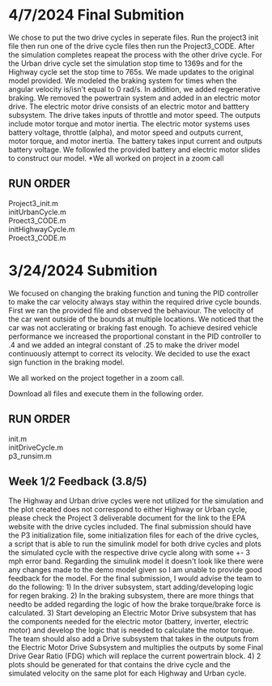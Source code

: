 # 4/7/2024 Final Submition
We chose to put the two drive cycles in seperate files. Run the project3 init file then run one of the drive cycle files then run the Project3_CODE. After the simulation completes reapeat the process with the other drive cycle. For the Urban drive cycle set the simulation stop time to 1369s and for the Highway cycle set the stop time to 765s. We made updates to the original model provided. We modeled the braking system for times when the angular velocity is/isn't equal to 0 rad/s. In addition, we added regenerative braking. We removed the powertrain system and added in an electric motor drive. The electric motor drive consists of an electric motor and batttery subsystem. The drive takes inputs of throttle and motor speed. The outputs include motor torque and motor inertia. The electric motor systems uses battery voltage, throttle (alpha), and motor speed and outputs current, motor torque, and motor inertia. The battery takes input current and outputs battery voltage. We followled the provided battery and electric motor slides to construct our model. 
*We all worked on project in a zoom call
## RUN ORDER
Project3_init.m\
initUrbanCycle.m\
Proect3_CODE.m\
initHighwayCycle.m\
Proect3_CODE.m

# 3/24/2024 Submition 
We focused on changing the braking function and tuning the PID controller to make the car velocity always stay within the required drive cycle bounds. First we ran the provided file and observed the behaviour. The velocity of the car went outside of the bounds at multiple locations. We noticed that the car was not acclerating or braking fast enough. To achieve desired vehicle performance we increased the proportional constant in the PID controller to .4 and we added an integral constant of .25 to make the driver model continuously attempt to correct its velocity. We decided to use the exact sign function in the braking model.

We all worked on the project together in a zoom call.

Download all files and execute them in the following order.
## RUN ORDER
init.m\
initDriveCycle.m\
p3_runsim.m

## Week 1/2 Feedback (3.8/5)
The Highway and Urban drive cycles were not utilized for the simulation and the plot created does not correspond to either Highway or Urban cycle, please check the Project 3 deliverable document for the link to the EPA website with the drive cycles included. The final submission should have the P3 initialization file, some initialization files for each of the drive cycles, a script that is able to run the simulink model for both drive cycles and plots the simulated cycle with the respective drive cycle along with some +- 3 mph error band. Regarding the simulink model it doesn't look like there were any changes made to the demo model given so I am unable to provide good feedback for the model. For the final submission, I would advise the team to do the following: 1) In the driver subsystem, start adding/developing logic for regen braking. 2) In the braking subsystem, there are more things that needto be added regarding the logic of how the brake torque/brake force is calculated. 3) Start developing an Electric Motor Drive subsystem that has the components needed for the electric motor (battery, inverter, electric motor) and develop the logic that is needed to calculate the motor torque. The team should also add a Drive subsystem that takes in the outputs from the Electric Motor Drive Subsystem and multiplies the outputs by some Final Drive Gear Ratio (FDG) which will replace the current powertrain block. 4) 2 plots should be generated for that contains the drive cycle and the simulated velocity on the same plot for each Highway and Urban cycle. 
